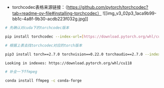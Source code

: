* torchcodec表格来源链接：（https://github.com/pytorch/torchcodec?tab=readme-ov-file#installing-torchcodec）
![[img_v3_02p3_1aca9b99-bb1c-4a8f-9b30-acdb223f032g.jpg]]
```bash
# 先确认对cuda下的torchcodec版本

pip install torchcodec --index-url=[https://download.pytorch.org/whl/cu118](https://download.pytorch.org/whl/cu118)

# 根据上表去找torchcodec对应的torch版本

pip3 install torch==2.7.0 torchvision==0.22.0 torchaudio==2.7.0 --index-url https://download.pytorch.org/whl/cu118

Looking in indexes: https://download.pytorch.org/whl/cu118

# 补全一下ffmpeg

conda install ffmpeg -c conda-forge
```